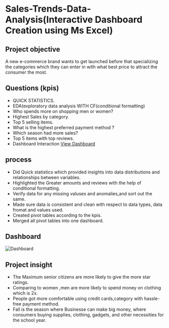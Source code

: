 
# Sales-Trends-Data-Analysis(Interactive Dashboard Creation using Ms Excel) 
## Project objective 
A new e-commerce brand wants to get launched before that specializing the categories which they can enter in with what best price to attract the consumer the most.
## Questions (kpis) 					
- QUICK STATISTICS.						
- EDA(exploratory data analysis WITH CF(conditional formatting)						
- Who spends more on shopping men or women?						
- Highest Sales by category.						
- Top 5 selling items.						
- What is the highest preferred payment method ?						
- Which season had more sales?						
- Top 5 items with top reviews.						
- Dashboard Interaction <a href="https://github.com/Ayankhannn/Data-Analysis_dashboard/blob/main/Dashboard.png">View Dashboard</a>
## process
- Did Quick statistics which provided insights into data distributions and relationships between variables.
- Highlighted the Greater amounts and reviews with the help of conditional formatting.
- Verify data for any missing valuses and anomalies,and sort out the same.
- Made sure data is consistent and clean with respect to data types, data fromat and values used.
- Created pivot tables according to the kpis.
- Merged all pivot tables into one dashboard.

## Dashboard

![Dashboard](https://github.com/user-attachments/assets/db9fb763-fdb0-47f7-86f7-b00e0a185f94)

## Project insight

- The Maximum senior citizens are more likely to give the more star ratings.
- Comparing to women ,men are more likely to spend money on clothing which is 2x.
- People got more comfortable using credit cards,category with hassle-free payment method.
- Fall is the season where Businesse can make big money, where consumers buying supplies, clothing, gadgets, and other necessities for the school year.

  
 

 

 

 

 

 

